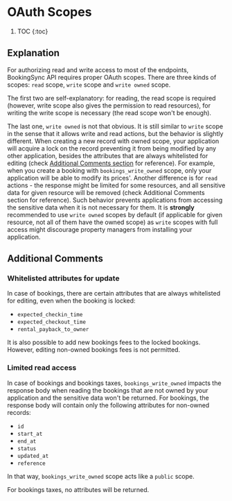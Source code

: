# OAuth Scopes

1. TOC
{:toc}

## Explanation

For authorizing read and write access to most of the endpoints, BookingSync API requires proper OAuth scopes. There are three kinds of scopes: `read` scope, `write` scope and `write owned` scope.

The first two are self-explanatory: for reading, the read scope is required (however, write scope also gives the permission to read resources), for writing the write scope is necessary (the read scope won't be enough).

The last one, `write owned` is not that obvious. It is still similar to `write` scope in the sense that it allows write and read actions, but the behavior is slightly different. When creating a new record with owned scope, your application will acquire a lock on the record preventing it from being modified by any other application, besides the attributes that are always whitelisted for editing (check [Additional Comments section](#additional-comments) for reference). For example, when you create a booking with `bookings_write_owned` scope, only your application will be able to modify its prices'. Another difference is for `read` actions - the response might be limited for some resources, and all sensitive data for given resource will be removed (check Additional Comments section for reference). Such behavior prevents applications from accessing the sensitive data when it is not necessary for them. It is **strongly** recommended to use `write owned` scopes by default (if applicable for given resource, not all of them have the owned scope) as `write` scopes with full access might discourage property managers from installing your application.

## Additional Comments

### Whitelisted attributes for update

In case of bookings, there are certain attributes that are always whitelisted for editing, even when the booking is locked:

* `expected_checkin_time`
* `expected_checkout_time`
* `rental_payback_to_owner`

It is also possible to add new bookings fees to the locked bookings. However, editing non-owned bookings fees is not permitted.

### Limited read access

In case of bookings and bookings taxes, `bookings_write_owned` impacts the response body when reading the bookings that are not owned by your application and the sensitive data won't be returned. For bookings, the response body will contain only the following attributes for non-owned records:

* `id`
* `start_at`
* `end_at`
* `status`
* `updated_at`
* `reference`

In that way, `bookings_write_owned` scope acts like a `public` scope.

For bookings taxes, no attributes will be returned.

